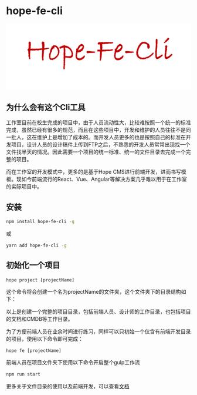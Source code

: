 # hope-fe-cli
<p align="center">
    <img src="./doc/img/logo.png" alt="logo"/> 
</p>

## 为什么会有这个Cli工具

工作室目前在校生完成的项目中，由于人员流动性大，比较难按照一个统一的标准完成，虽然已经有很多的规范，而且在这些项目中，开发和维护的人员往往不是同一批人，这在维护上是增加了成本的。而开发人员更多的也是按照自己的标准在开发项目，设计人员的设计稿件上传到FTP之后，不熟悉的开发人员常常出现找一个文件找半天的情况。因此需要一个项目的统一标准、统一的文件目录去完成一个完整的项目。

而在工作室的开发模式中，更多的是基于Hope CMS进行前端开发，进而书写模板。现如今前端流行的React、Vue、Angular等解决方案几乎难以用于在工作室的实际项目中。


## 安装

```sh
npm install hope-fe-cli -g
```
或
```sh
yarn add hope-fe-cli -g
```

## 初始化一个项目

```
hope project [projectName]
```
这个命令将会创建一个名为projectName的文件夹，这个文件夹下的目录结构如下：

以上是创建一个完整的项目目录，包括前端人员、设计师的工作目录，也包括项目的文档和CMDB等工作目录。

为了方便前端人员在业余时间进行练习，同样可以只初始一个仅含有前端开发目录的项目，使用以下命令即可完成：
```
hope fe [projectName]
```

前端人员在项目文件夹下使用以下命令开启整个gulp工作流
```sh
npm run start
```
更多关于文件目录的使用以及前端开发，可以查看[文档](./doc/project.md)